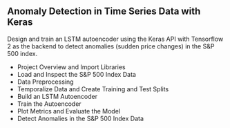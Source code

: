 ## Anomaly Detection in Time Series Data with Keras

Design and train an LSTM autoencoder using the Keras API with Tensorflow 2 as the backend to detect anomalies (sudden price changes) in the S&P 500 index.

- Project Overview and Import Libraries
- Load and Inspect the S&P 500 Index Data
- Data Preprocessing
- Temporalize Data and Create Training and Test Splits
- Build an LSTM Autoencoder
- Train the Autoencoder
- Plot Metrics and Evaluate the Model
- Detect Anomalies in the S&P 500 Index Data
